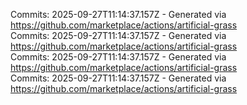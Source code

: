 Commits: 2025-09-27T11:14:37.157Z - Generated via https://github.com/marketplace/actions/artificial-grass
<br>
Commits: 2025-09-27T11:14:37.157Z - Generated via https://github.com/marketplace/actions/artificial-grass
<br>
Commits: 2025-09-27T11:14:37.157Z - Generated via https://github.com/marketplace/actions/artificial-grass
<br>
Commits: 2025-09-27T11:14:37.157Z - Generated via https://github.com/marketplace/actions/artificial-grass
<br>
